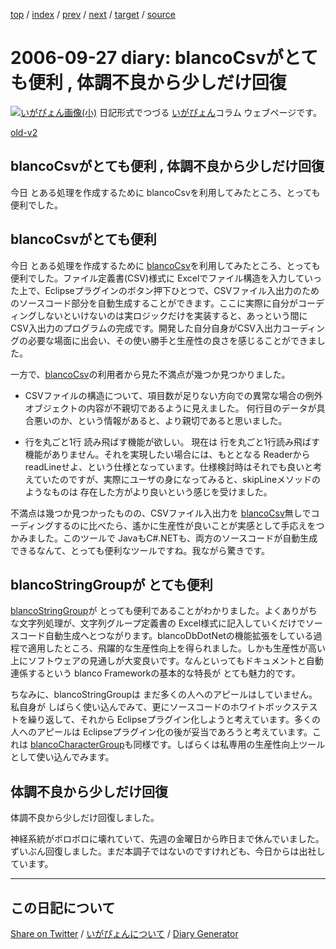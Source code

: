 [top](https://igapyon.github.io/diary/) 
 / [index](https://igapyon.github.io/diary/2006/index.html) 
 / [prev](https://igapyon.github.io/diary/2006/ig060920.html) 
 / [next](https://igapyon.github.io/diary/2006/ig060928.html) 
 / [target](https://igapyon.github.io/diary/2006/ig060927.html) 
 / [source](https://github.com/igapyon/diary/blob/gh-pages/2006/ig060927.html.src.md) 

2006-09-27 diary: blancoCsvがとても便利 , 体調不良から少しだけ回復
=====================================================================================================
[![いがぴょん画像(小)](https://igapyon.github.io/diary/images/iga200306s.jpg "いがぴょん")](https://igapyon.github.io/diary/memo/memoigapyon.html) 日記形式でつづる [いがぴょん](https://igapyon.github.io/diary/memo/memoigapyon.html)コラム ウェブページです。

[old-v2](ig060927-orig.html)

## blancoCsvがとても便利 , 体調不良から少しだけ回復

今日 とある処理を作成するために blancoCsvを利用してみたところ、とっても便利でした。


## blancoCsvがとても便利

今日 とある処理を作成するために [blancoCsv](http://www.igapyon.jp/blanco/blancocsv.html)を利用してみたところ、とっても便利でした。ファイル定義書(CSV)様式に
Excelでファイル構造を入力していった上で、Eclipseプラグインのボタン押下ひとつで、CSVファイル入出力のためのソースコード部分を自動生成することができます。ここに実際に自分がコーディングしないといけないのは実ロジックだけを実装すると、あっという間に
CSV入出力のプログラムの完成です。開発した自分自身がCSV入出力コーディングの必要な場面に出会い、その使い勝手と生産性の良さを感じることができました。

一方で、[blancoCsv](http://www.igapyon.jp/blanco/blancocsv.html)の利用者から見た不満点が幾つか見つかりました。

* CSVファイルの構造について、項目数が足りない方向での異常な場合の例外オブジェクトの内容が不親切であるように見えました。
  何行目のデータが具合悪いのか、という情報があると、より親切であると思いました。
  
* 行を丸ごと1行 読み飛ばす機能が欲しい。
  現在は 行を丸ごと1行読み飛ばす機能がありません。それを実現したい場合には、もととなる Readerから readLineせよ、という仕様となっています。仕様検討時はそれでも良いと考えていたのですが、実際にユーザの身になってみると、skipLineメソッドのようなものは
  存在した方がより良いという感じを受けました。

不満点は幾つか見つかったものの、CSVファイル入出力を [blancoCsv](http://www.igapyon.jp/blanco/blancocsv.html)無しでコーディングするのに比べたら、遙かに生産性が良いことが実感として手応えをつかみました。このツールで
JavaもC#.NETも、両方のソースコードが自動生成できるなんて、とっても便利なツールですね。我ながら驚きです。

## blancoStringGroupが とても便利

[blancoStringGroup](http://www.igapyon.jp/blanco/blancostringgroup.html)が とっても便利であることがわかりました。よくありがちな文字列処理が、文字列グループ定義書の
Excel様式に記入していくだけでソースコード自動生成へとつながります。blancoDbDotNetの機能拡張をしている過程で適用したところ、飛躍的な生産性向上を得られました。しかも生産性が高い上にソフトウェアの見通しが大変良いです。なんといってもドキュメントと自動連係するという
blanco Frameworkの基本的な特長が とても魅力的です。

ちなみに、blancoStringGroupは まだ多くの人へのアピールはしていません。私自身が しばらく使い込んでみて、更にソースコードのホワイトボックステストを繰り返して、それから Eclipseプラグイン化しようと考えています。多くの人へのアピールは Eclipseプラグイン化の後が妥当であろうと考えています。これは [blancoCharacterGroup](http://www.igapyon.jp/blanco/blancocharactergroup.html)も同様です。しばらくは私専用の生産性向上ツールとして使い込んでみます。

## 体調不良から少しだけ回復

体調不良から少しだけ回復しました。

神経系統がボロボロに壊れていて、先週の金曜日から昨日まで休んでいました。ずいぶん回復しました。まだ本調子ではないのですけれども、今日からは出社しています。

----------------------------------------------------------------------------------------------------

## この日記について

[Share on Twitter](https://twitter.com/intent/tweet?hashtags=igapyon%2Cdiary%2C%E3%81%84%E3%81%8C%E3%81%B4%E3%82%87%E3%82%93&text=%E3%81%93%E3%81%AE%E6%97%A5%E8%A8%98%E3%81%AB%E3%81%A4%E3%81%84%E3%81%A6&url=https%3A%2F%2Figapyon.github.io%2Fdiary%2Ftemplate-footer) / [いがぴょんについて](https://igapyon.github.io/diary/memo/memoigapyon.html) / [Diary Generator](https://github.com/igapyon/igapyonv3)

